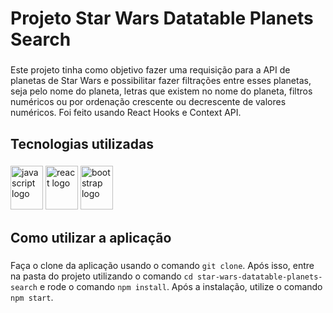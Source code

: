 <h1 align="left">Projeto Star Wars Datatable Planets Search</h1>

###

<p align="left">Este projeto tinha como objetivo fazer uma requisição para a API de planetas de Star Wars e possibilitar fazer filtrações entre esses planetas, seja pelo nome do planeta, letras que existem no nome do planeta, filtros numéricos ou por ordenação crescente ou decrescente de valores numéricos. Foi feito usando React Hooks e Context API.</p>

###

<h2 align="left">Tecnologias utilizadas</h2>

###

<div align="left">
  <img src="https://cdn.jsdelivr.net/gh/devicons/devicon/icons/javascript/javascript-original.svg" height="70" width="52" alt="javascript logo"  />
  <img src="https://cdn.jsdelivr.net/gh/devicons/devicon/icons/react/react-original.svg" height="70" width="52" alt="react logo"  />
  <img src="https://cdn.jsdelivr.net/gh/devicons/devicon/icons/bootstrap/bootstrap-original.svg" height="70" width="52" alt="bootstrap logo"  />
</div>

###

<h2 align="left">Como utilizar a aplicação</h2>

###

Faça o clone da aplicação usando o comando `git clone`. Após isso, entre na pasta do projeto utilizando o comando `cd star-wars-datatable-planets-search` e rode o comando `npm install`. Após a instalação, utilize o comando `npm start`.

###
